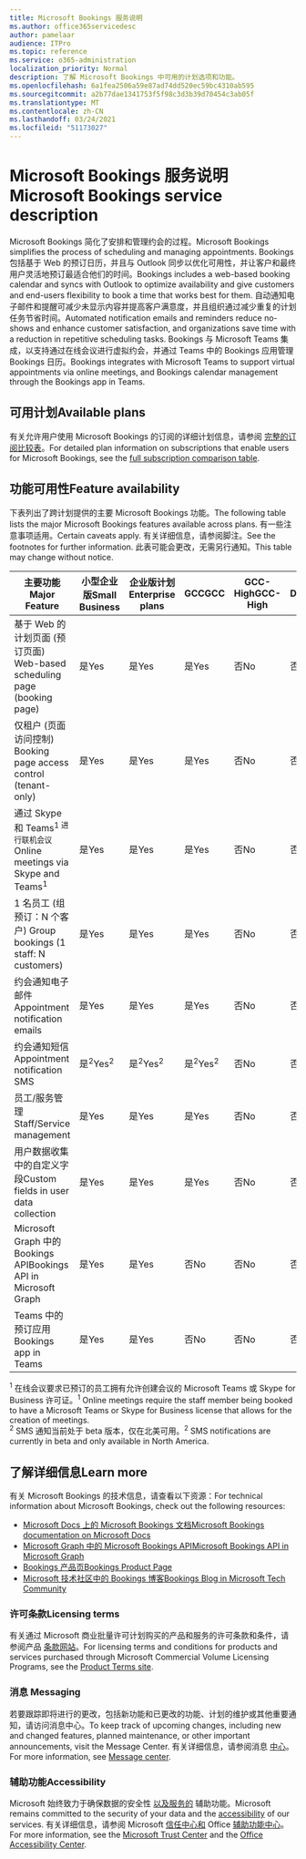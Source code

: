 ```yaml
---
title: Microsoft Bookings 服务说明
ms.author: office365servicedesc
author: pamelaar
audience: ITPro
ms.topic: reference
ms.service: o365-administration
localization_priority: Normal
description: 了解 Microsoft Bookings 中可用的计划选项和功能。
ms.openlocfilehash: 6a1fea2506a59e87ad74dd520ec59bc4310ab595
ms.sourcegitcommit: a2b77dae1341753f5f98c3d3b39d70454c3ab05f
ms.translationtype: MT
ms.contentlocale: zh-CN
ms.lasthandoff: 03/24/2021
ms.locfileid: "51173027"
---
```

# <a name="microsoft-bookings-service-description"></a><span data-ttu-id="346da-103">Microsoft Bookings 服务说明</span><span class="sxs-lookup"><span data-stu-id="346da-103">Microsoft Bookings service description</span></span>

<span data-ttu-id="346da-104">Microsoft Bookings 简化了安排和管理约会的过程。</span><span class="sxs-lookup"><span data-stu-id="346da-104">Microsoft Bookings simplifies the process of scheduling and managing appointments.</span></span> <span data-ttu-id="346da-105">Bookings 包括基于 Web 的预订日历，并且与 Outlook 同步以优化可用性，并让客户和最终用户灵活地预订最适合他们的时间。</span><span class="sxs-lookup"><span data-stu-id="346da-105">Bookings includes a web-based booking calendar and syncs with Outlook to optimize availability and give customers and end-users flexibility to book a time that works best for them.</span></span> <span data-ttu-id="346da-106">自动通知电子邮件和提醒可减少未显示内容并提高客户满意度，并且组织通过减少重复的计划任务节省时间。</span><span class="sxs-lookup"><span data-stu-id="346da-106">Automated notification emails and reminders reduce no-shows and enhance customer satisfaction, and organizations save time with a reduction in repetitive scheduling tasks.</span></span> <span data-ttu-id="346da-107">Bookings 与 Microsoft Teams 集成，以支持通过在线会议进行虚拟约会，并通过 Teams 中的 Bookings 应用管理 Bookings 日历。</span><span class="sxs-lookup"><span data-stu-id="346da-107">Bookings integrates with Microsoft Teams to support virtual appointments via online meetings, and Bookings calendar management through the Bookings app in Teams.</span></span>

## <a name="available-plans"></a><span data-ttu-id="346da-108">可用计划</span><span class="sxs-lookup"><span data-stu-id="346da-108">Available plans</span></span>

<span data-ttu-id="346da-109">有关允许用户使用 Microsoft Bookings 的订阅的详细计划信息，请参阅  [完整的订阅比较表](https://go.microsoft.com/fwlink/?linkid=2139145)。</span><span class="sxs-lookup"><span data-stu-id="346da-109">For detailed plan information on subscriptions that enable users for Microsoft Bookings, see the  [full subscription comparison table](https://go.microsoft.com/fwlink/?linkid=2139145).</span></span>

## <a name="feature-availability"></a><span data-ttu-id="346da-110">功能可用性</span><span class="sxs-lookup"><span data-stu-id="346da-110">Feature availability</span></span>

<span data-ttu-id="346da-111">下表列出了跨计划提供的主要 Microsoft Bookings 功能。</span><span class="sxs-lookup"><span data-stu-id="346da-111">The following table lists the major Microsoft Bookings features available across plans.</span></span> <span data-ttu-id="346da-112">有一些注意事项适用。</span><span class="sxs-lookup"><span data-stu-id="346da-112">Certain caveats apply.</span></span> <span data-ttu-id="346da-113">有关详细信息，请参阅脚注。</span><span class="sxs-lookup"><span data-stu-id="346da-113">See the footnotes for further information.</span></span> <span data-ttu-id="346da-114">此表可能会更改，无需另行通知。</span><span class="sxs-lookup"><span data-stu-id="346da-114">This table may change without notice.</span></span>

| <span data-ttu-id="346da-115">主要功能</span><span class="sxs-lookup"><span data-stu-id="346da-115">Major Feature</span></span> | <span data-ttu-id="346da-116">小型企业版</span><span class="sxs-lookup"><span data-stu-id="346da-116">Small Business</span></span> | <span data-ttu-id="346da-117">企业版计划</span><span class="sxs-lookup"><span data-stu-id="346da-117">Enterprise plans</span></span> | <span data-ttu-id="346da-118">GCC</span><span class="sxs-lookup"><span data-stu-id="346da-118">GCC</span></span> | <span data-ttu-id="346da-119">GCC-High</span><span class="sxs-lookup"><span data-stu-id="346da-119">GCC-High</span></span> | <span data-ttu-id="346da-120">DOD</span><span class="sxs-lookup"><span data-stu-id="346da-120">DOD</span></span> | <span data-ttu-id="346da-121">教育</span><span class="sxs-lookup"><span data-stu-id="346da-121">Education</span></span> |
| --- | --- | --- | --- | --- | --- | --- |
| <span data-ttu-id="346da-122">基于 Web 的计划页面 (预订页面) </span><span class="sxs-lookup"><span data-stu-id="346da-122">Web-based scheduling page (booking page)</span></span> | <span data-ttu-id="346da-123">是</span><span class="sxs-lookup"><span data-stu-id="346da-123">Yes</span></span> | <span data-ttu-id="346da-124">是</span><span class="sxs-lookup"><span data-stu-id="346da-124">Yes</span></span> | <span data-ttu-id="346da-125">是</span><span class="sxs-lookup"><span data-stu-id="346da-125">Yes</span></span> | <span data-ttu-id="346da-126">否</span><span class="sxs-lookup"><span data-stu-id="346da-126">No</span></span> | <span data-ttu-id="346da-127">否</span><span class="sxs-lookup"><span data-stu-id="346da-127">No</span></span> | <span data-ttu-id="346da-128">是</span><span class="sxs-lookup"><span data-stu-id="346da-128">Yes</span></span> |
| <span data-ttu-id="346da-129">仅租户 (页面访问控制) </span><span class="sxs-lookup"><span data-stu-id="346da-129">Booking page access control (tenant-only)</span></span> | <span data-ttu-id="346da-130">是</span><span class="sxs-lookup"><span data-stu-id="346da-130">Yes</span></span> | <span data-ttu-id="346da-131">是</span><span class="sxs-lookup"><span data-stu-id="346da-131">Yes</span></span> | <span data-ttu-id="346da-132">是</span><span class="sxs-lookup"><span data-stu-id="346da-132">Yes</span></span> | <span data-ttu-id="346da-133">否</span><span class="sxs-lookup"><span data-stu-id="346da-133">No</span></span> | <span data-ttu-id="346da-134">否</span><span class="sxs-lookup"><span data-stu-id="346da-134">No</span></span> | <span data-ttu-id="346da-135">是</span><span class="sxs-lookup"><span data-stu-id="346da-135">Yes</span></span> |
| <span data-ttu-id="346da-136">通过 Skype 和 Teams<sup>1 进行联机会议</sup></span><span class="sxs-lookup"><span data-stu-id="346da-136">Online meetings via Skype and Teams<sup>1</sup></span></span> <br/> | <span data-ttu-id="346da-137">是</span><span class="sxs-lookup"><span data-stu-id="346da-137">Yes</span></span> | <span data-ttu-id="346da-138">是</span><span class="sxs-lookup"><span data-stu-id="346da-138">Yes</span></span> | <span data-ttu-id="346da-139">是</span><span class="sxs-lookup"><span data-stu-id="346da-139">Yes</span></span> | <span data-ttu-id="346da-140">否</span><span class="sxs-lookup"><span data-stu-id="346da-140">No</span></span> | <span data-ttu-id="346da-141">否</span><span class="sxs-lookup"><span data-stu-id="346da-141">No</span></span> | <span data-ttu-id="346da-142">是</span><span class="sxs-lookup"><span data-stu-id="346da-142">Yes</span></span> |
| <span data-ttu-id="346da-143">1 名员工 (组预订：N 个客户) </span><span class="sxs-lookup"><span data-stu-id="346da-143">Group bookings (1 staff: N customers)</span></span> | <span data-ttu-id="346da-144">是</span><span class="sxs-lookup"><span data-stu-id="346da-144">Yes</span></span> | <span data-ttu-id="346da-145">是</span><span class="sxs-lookup"><span data-stu-id="346da-145">Yes</span></span> | <span data-ttu-id="346da-146">是</span><span class="sxs-lookup"><span data-stu-id="346da-146">Yes</span></span> | <span data-ttu-id="346da-147">否</span><span class="sxs-lookup"><span data-stu-id="346da-147">No</span></span> | <span data-ttu-id="346da-148">否</span><span class="sxs-lookup"><span data-stu-id="346da-148">No</span></span> | <span data-ttu-id="346da-149">是</span><span class="sxs-lookup"><span data-stu-id="346da-149">Yes</span></span> |
| <span data-ttu-id="346da-150">约会通知电子邮件</span><span class="sxs-lookup"><span data-stu-id="346da-150">Appointment notification emails</span></span> | <span data-ttu-id="346da-151">是</span><span class="sxs-lookup"><span data-stu-id="346da-151">Yes</span></span> | <span data-ttu-id="346da-152">是</span><span class="sxs-lookup"><span data-stu-id="346da-152">Yes</span></span> | <span data-ttu-id="346da-153">是</span><span class="sxs-lookup"><span data-stu-id="346da-153">Yes</span></span> | <span data-ttu-id="346da-154">否</span><span class="sxs-lookup"><span data-stu-id="346da-154">No</span></span> | <span data-ttu-id="346da-155">否</span><span class="sxs-lookup"><span data-stu-id="346da-155">No</span></span> | <span data-ttu-id="346da-156">是</span><span class="sxs-lookup"><span data-stu-id="346da-156">Yes</span></span> |
| <span data-ttu-id="346da-157">约会通知短信</span><span class="sxs-lookup"><span data-stu-id="346da-157">Appointment notification SMS</span></span> | <span data-ttu-id="346da-158">是<sup>2</sup></span><span class="sxs-lookup"><span data-stu-id="346da-158">Yes<sup>2</sup></span></span> <br/> | <span data-ttu-id="346da-159">是<sup>2</sup></span><span class="sxs-lookup"><span data-stu-id="346da-159">Yes<sup>2</sup></span></span> <br/> | <span data-ttu-id="346da-160">是<sup>2</sup></span><span class="sxs-lookup"><span data-stu-id="346da-160">Yes<sup>2</sup></span></span> <br/> | <span data-ttu-id="346da-161">否</span><span class="sxs-lookup"><span data-stu-id="346da-161">No</span></span> | <span data-ttu-id="346da-162">否</span><span class="sxs-lookup"><span data-stu-id="346da-162">No</span></span> | <span data-ttu-id="346da-163">是</span><span class="sxs-lookup"><span data-stu-id="346da-163">Yes</span></span> |
| <span data-ttu-id="346da-164">员工/服务管理</span><span class="sxs-lookup"><span data-stu-id="346da-164">Staff/Service management</span></span> | <span data-ttu-id="346da-165">是</span><span class="sxs-lookup"><span data-stu-id="346da-165">Yes</span></span> | <span data-ttu-id="346da-166">是</span><span class="sxs-lookup"><span data-stu-id="346da-166">Yes</span></span> | <span data-ttu-id="346da-167">是</span><span class="sxs-lookup"><span data-stu-id="346da-167">Yes</span></span> | <span data-ttu-id="346da-168">否</span><span class="sxs-lookup"><span data-stu-id="346da-168">No</span></span> | <span data-ttu-id="346da-169">否</span><span class="sxs-lookup"><span data-stu-id="346da-169">No</span></span> | <span data-ttu-id="346da-170">是</span><span class="sxs-lookup"><span data-stu-id="346da-170">Yes</span></span> |
| <span data-ttu-id="346da-171">用户数据收集中的自定义字段</span><span class="sxs-lookup"><span data-stu-id="346da-171">Custom fields in user data collection</span></span> | <span data-ttu-id="346da-172">是</span><span class="sxs-lookup"><span data-stu-id="346da-172">Yes</span></span> | <span data-ttu-id="346da-173">是</span><span class="sxs-lookup"><span data-stu-id="346da-173">Yes</span></span> | <span data-ttu-id="346da-174">是</span><span class="sxs-lookup"><span data-stu-id="346da-174">Yes</span></span> | <span data-ttu-id="346da-175">否</span><span class="sxs-lookup"><span data-stu-id="346da-175">No</span></span> | <span data-ttu-id="346da-176">否</span><span class="sxs-lookup"><span data-stu-id="346da-176">No</span></span> | <span data-ttu-id="346da-177">是</span><span class="sxs-lookup"><span data-stu-id="346da-177">Yes</span></span> |
| <span data-ttu-id="346da-178">Microsoft Graph 中的 Bookings API</span><span class="sxs-lookup"><span data-stu-id="346da-178">Bookings API in Microsoft Graph</span></span> | <span data-ttu-id="346da-179">是</span><span class="sxs-lookup"><span data-stu-id="346da-179">Yes</span></span> | <span data-ttu-id="346da-180">是</span><span class="sxs-lookup"><span data-stu-id="346da-180">Yes</span></span> | <span data-ttu-id="346da-181">否</span><span class="sxs-lookup"><span data-stu-id="346da-181">No</span></span> | <span data-ttu-id="346da-182">否</span><span class="sxs-lookup"><span data-stu-id="346da-182">No</span></span> | <span data-ttu-id="346da-183">否</span><span class="sxs-lookup"><span data-stu-id="346da-183">No</span></span> | <span data-ttu-id="346da-184">是</span><span class="sxs-lookup"><span data-stu-id="346da-184">Yes</span></span> |
| <span data-ttu-id="346da-185">Teams 中的预订应用</span><span class="sxs-lookup"><span data-stu-id="346da-185">Bookings app in Teams</span></span> | <span data-ttu-id="346da-186">是</span><span class="sxs-lookup"><span data-stu-id="346da-186">Yes</span></span> | <span data-ttu-id="346da-187">是</span><span class="sxs-lookup"><span data-stu-id="346da-187">Yes</span></span> | <span data-ttu-id="346da-188">否</span><span class="sxs-lookup"><span data-stu-id="346da-188">No</span></span> | <span data-ttu-id="346da-189">否</span><span class="sxs-lookup"><span data-stu-id="346da-189">No</span></span> | <span data-ttu-id="346da-190">否</span><span class="sxs-lookup"><span data-stu-id="346da-190">No</span></span> | <span data-ttu-id="346da-191">是</span><span class="sxs-lookup"><span data-stu-id="346da-191">Yes</span></span> |

<span data-ttu-id="346da-192"><sup>1</sup> 在线会议要求已预订的员工拥有允许创建会议的 Microsoft Teams 或 Skype for Business 许可证。</span><span class="sxs-lookup"><span data-stu-id="346da-192"><sup>1</sup> Online meetings require the staff member being booked to have a Microsoft Teams or Skype for Business license that allows for the creation of meetings.</span></span>
<br/><span data-ttu-id="346da-193"><sup>2</sup> SMS 通知当前处于 beta 版本，仅在北美可用。</span><span class="sxs-lookup"><span data-stu-id="346da-193"><sup>2</sup> SMS notifications are currently in beta and only available in North America.</span></span>

## <a name="learn-more"></a><span data-ttu-id="346da-194">了解详细信息</span><span class="sxs-lookup"><span data-stu-id="346da-194">Learn more</span></span>

<span data-ttu-id="346da-195">有关 Microsoft Bookings 的技术信息，请查看以下资源：</span><span class="sxs-lookup"><span data-stu-id="346da-195">For technical information about Microsoft Bookings, check out the following resources:</span></span>

- [<span data-ttu-id="346da-196">Microsoft Docs 上的 Microsoft Bookings 文档</span><span class="sxs-lookup"><span data-stu-id="346da-196">Microsoft Bookings documentation on Microsoft Docs</span></span>](/microsoft-365/bookings/bookings-overview?view=o365-worldwide)
- [<span data-ttu-id="346da-197">Microsoft Graph 中的 Microsoft Bookings API</span><span class="sxs-lookup"><span data-stu-id="346da-197">Microsoft Bookings API in Microsoft Graph</span></span>](/graph/api/resources/booking-api-overview?view=graph-rest-beta)
- [<span data-ttu-id="346da-198">Bookings 产品页</span><span class="sxs-lookup"><span data-stu-id="346da-198">Bookings Product Page</span></span>](https://www.microsoft.com/microsoft-365/business/scheduling-and-booking-app)
- [<span data-ttu-id="346da-199">Microsoft 技术社区中的 Bookings 博客</span><span class="sxs-lookup"><span data-stu-id="346da-199">Bookings Blog in Microsoft Tech Community</span></span>](https://techcommunity.microsoft.com/t5/microsoft-bookings-blog/bg-p/Office365BusinessAppsBlog)

### <a name="licensing-terms"></a><span data-ttu-id="346da-200">许可条款</span><span class="sxs-lookup"><span data-stu-id="346da-200">Licensing terms</span></span>

<span data-ttu-id="346da-201">有关通过 Microsoft 商业批量许可计划购买的产品和服务的许可条款和条件，请参阅产品 [条款网站](https://www.microsoft.com/microsoft-365)。</span><span class="sxs-lookup"><span data-stu-id="346da-201">For licensing terms and conditions for products and services purchased through Microsoft Commercial Volume Licensing Programs, see the [Product Terms site](https://www.microsoft.com/microsoft-365).</span></span>

### <a name="messaging"></a><span data-ttu-id="346da-202">消息 </span><span class="sxs-lookup"><span data-stu-id="346da-202">Messaging</span></span>

<span data-ttu-id="346da-203">若要跟踪即将进行的更改，包括新功能和已更改的功能、计划的维护或其他重要通知，请访问消息中心。</span><span class="sxs-lookup"><span data-stu-id="346da-203">To keep track of upcoming changes, including new and changed features, planned maintenance, or other important announcements, visit the Message Center.</span></span> <span data-ttu-id="346da-204">有关详细信息，请参阅消息 [中心](/microsoft-365/admin/manage/message-center)。</span><span class="sxs-lookup"><span data-stu-id="346da-204">For more information, see [Message center](/microsoft-365/admin/manage/message-center).</span></span>

### <a name="accessibility"></a><span data-ttu-id="346da-205">辅助功能</span><span class="sxs-lookup"><span data-stu-id="346da-205">Accessibility</span></span>

<span data-ttu-id="346da-206">Microsoft 始终致力于确保数据的安全性 [以及服务的](https://www.microsoft.com/trust-center/compliance/accessibility) 辅助功能。</span><span class="sxs-lookup"><span data-stu-id="346da-206">Microsoft remains committed to the security of your data and the [accessibility](https://www.microsoft.com/trust-center/compliance/accessibility) of our services.</span></span> <span data-ttu-id="346da-207">有关详细信息，请参阅 Microsoft [信任中心和](https://www.microsoft.com/trust-center) Office [辅助功能中心](https://support.office.com/article/ecab0fcf-d143-4fe8-a2ff-6cd596bddc6d)。</span><span class="sxs-lookup"><span data-stu-id="346da-207">For more information, see the [Microsoft Trust Center](https://www.microsoft.com/trust-center) and the [Office Accessibility Center](https://support.office.com/article/ecab0fcf-d143-4fe8-a2ff-6cd596bddc6d).</span></span>
